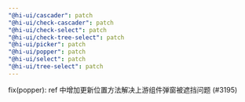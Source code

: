 ```yaml
---
"@hi-ui/cascader": patch
"@hi-ui/check-cascader": patch
"@hi-ui/check-select": patch
"@hi-ui/check-tree-select": patch
"@hi-ui/picker": patch
"@hi-ui/popper": patch
"@hi-ui/select": patch
"@hi-ui/tree-select": patch
---
```


fix(popper): ref 中增加更新位置方法解决上游组件弹窗被遮挡问题 (#3195)
